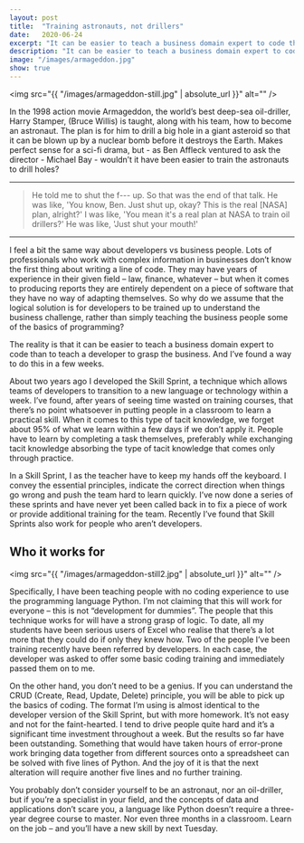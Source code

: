 ```yaml
---
layout: post
title:  "Training astronauts, not drillers"
date:   2020-06-24
excerpt: "It can be easier to teach a business domain expert to code than to teach a developer to grasp the business"
description: "It can be easier to teach a business domain expert to code than to teach a developer to grasp the business"
image: "/images/armageddon.jpg"
show: true
---
```


<span class="image right"><img src="{{ "/images/armageddon-still.jpg" | absolute_url }}" alt="" /></span>

In the 1998 action movie Armageddon, the world’s best deep-sea oil-driller, Harry Stamper, (Bruce Willis) is taught, along with his team, how to become an astronaut. The plan is for him to drill a big hole in a giant asteroid so that it can be blown up by a nuclear bomb before it destroys the Earth. Makes perfect sense for a sci-fi drama, but - as Ben Affleck ventured to ask the director - Michael Bay - wouldn’t it have been easier to train the astronauts to drill holes?

<hr />
<blockquote>He told me to shut the f--- up. So that was the end of that talk. He was like, 'You know, Ben. Just shut up, okay? This is the real [NASA] plan, alright?' I was like, 'You mean it's a real plan at NASA to train oil drillers?' He was like, 'Just shut your mouth!'</blockquote>
<hr />

I feel a bit the same way about developers vs business people. Lots of professionals who work with complex information in businesses don’t know the first thing about writing a line of code. They may have years of experience in their given field – law, finance, whatever – but when it comes to producing reports they are entirely dependent on a piece of software that they have no way of adapting themselves. So why do we assume that the logical solution is for developers to be trained up to understand the business challenge, rather than simply teaching the business people some of the basics of programming?

The reality is that it can be easier to teach a business domain expert to code than to teach a developer to grasp the business. And I’ve found a way to do this in a few weeks.

About two years ago I developed the Skill Sprint, a technique which allows teams of developers to transition to a new language or technology within a week. I’ve found, after years of seeing time wasted on training courses, that there’s no point whatsoever in putting people in a classroom to learn a practical skill. When it comes to this type of tacit knowledge, we forget about 95% of what we learn within a few days if we don’t apply it. People have to learn by completing a task themselves, preferably while exchanging tacit knowledge absorbing the type of tacit knowledge that comes only through practice.

In a Skill Sprint, I as the teacher have to keep my hands off the keyboard. I convey the essential principles, indicate the correct direction when things go wrong and push the team hard to learn quickly. I’ve now done a series of these sprints and have never yet been called back in to fix a piece of work or provide additional training for the team. Recently I’ve found that Skill Sprints also work for people who aren’t developers. 

## Who it works for

<span class="image left"><img src="{{ "/images/armageddon-still2.jpg" | absolute_url }}" alt="" /></span>

Specifically, I have been teaching people with no coding experience to use the programming language Python. I’m not claiming that this will work for everyone – this is not “development for dummies”. The people that this technique works for will have a strong grasp of logic. To date, all my students have been serious users of Excel who realise that there’s a lot more that they could do if only they knew how. Two of the people I’ve been training recently have been referred by developers. In each case, the developer was asked to offer some basic coding training and immediately passed them on to me.

On the other hand, you don’t need to be a genius. If you can understand the CRUD (Create, Read, Update, Delete) principle, you will be able to pick up the basics of coding. The format I’m using is almost identical to the developer version of the Skill Sprint, but with more homework. It’s not easy and not for the faint-hearted. I tend to drive people quite hard and it’s a significant time investment throughout a week.  But the results so far have been outstanding. Something that would have taken hours of error-prone work bringing data together from different sources onto a spreadsheet can be solved with five lines of Python. And the joy of it is that the next alteration will require another five lines and no further training.

You probably don’t consider yourself to be an astronaut, nor an oil-driller, but if you’re a specialist in your field, and the concepts of data and applications don’t scare you, a language like Python doesn’t require a three-year degree course to master. Nor even three months in a classroom. Learn on the job – and you’ll have a new skill by next Tuesday.
